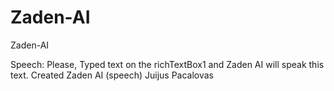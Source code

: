 # Zaden-AI
Zaden-AI

Speech:
Please, Typed text on the richTextBox1 and Zaden AI will speak this text. Created Zaden AI (speech) Juijus Pacalovas
